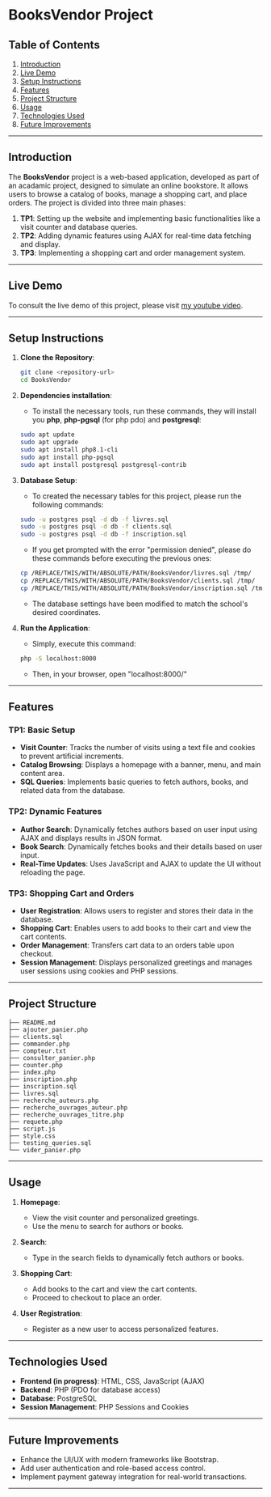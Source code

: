# BooksVendor Project  

## Table of Contents  
1. [Introduction](#introduction)  
2. [Live Demo](#live-demo)  
3. [Setup Instructions](#setup-instructions)  
4. [Features](#features) 
5. [Project Structure](#project-structure)  
6. [Usage](#usage)  
7. [Technologies Used](#technologies-used)  
8. [Future Improvements](#future-improvements)  

---

## Introduction  
The **BooksVendor** project is a web-based application, developed as part of an acadamic project, designed to simulate an online bookstore. It allows users to browse a catalog of books, manage a shopping cart, and place orders. The project is divided into three main phases:  

1. **TP1**: Setting up the website and implementing basic functionalities like a visit counter and database queries.  
2. **TP2**: Adding dynamic features using AJAX for real-time data fetching and display.  
3. **TP3**: Implementing a shopping cart and order management system.  

---


## Live Demo 

To consult the live demo of this project, please visit [my youtube video](https://youtu.be/pX-tCmC97jw).

---

## Setup Instructions  

1. **Clone the Repository**:  
    ```bash  
    git clone <repository-url>  
    cd BooksVendor  
    ```  

2. **Dependencies installation**: 
    - To install the necessary tools, run these commands, they will install you **php**, **php-pgsql** (for php pdo) and **postgresql**:
    ```bash
    sudo apt update
    sudo apt upgrade
    sudo apt install php8.1-cli
    sudo apt install php-pgsql
    sudo apt install postgresql postgresql-contrib
    ```

3. **Database Setup**:  
    - To created the necessary tables for this project, please run the following commands:
    ```bash
    sudo -u postgres psql -d db -f livres.sql
    sudo -u postgres psql -d db -f clients.sql
    sudo -u postgres psql -d db -f inscription.sql
    ```
    - If you get prompted with the error "permission denied", please do these commands before executing the previous ones:
    ```bash
    cp /REPLACE/THIS/WITH/ABSOLUTE/PATH/BooksVendor/livres.sql /tmp/
    cp /REPLACE/THIS/WITH/ABSOLUTE/PATH/BooksVendor/clients.sql /tmp/
    cp /REPLACE/THIS/WITH/ABSOLUTE/PATH/BooksVendor/inscription.sql /tmp/
    ```
    - The database settings have been modified to match the school's desired coordinates.

4. **Run the Application**:  
    - Simply, execute this command:
    ```bash
    php -S localhost:8000
    ``` 
    - Then, in your browser, open "localhost:8000/"

---

## Features  

### TP1: Basic Setup  
- **Visit Counter**: Tracks the number of visits using a text file and cookies to prevent artificial increments.  
- **Catalog Browsing**: Displays a homepage with a banner, menu, and main content area.  
- **SQL Queries**: Implements basic queries to fetch authors, books, and related data from the database.  

### TP2: Dynamic Features  
- **Author Search**: Dynamically fetches authors based on user input using AJAX and displays results in JSON format.  
- **Book Search**: Dynamically fetches books and their details based on user input.  
- **Real-Time Updates**: Uses JavaScript and AJAX to update the UI without reloading the page.  

### TP3: Shopping Cart and Orders  
- **User Registration**: Allows users to register and stores their data in the database.  
- **Shopping Cart**: Enables users to add books to their cart and view the cart contents.  
- **Order Management**: Transfers cart data to an orders table upon checkout.  
- **Session Management**: Displays personalized greetings and manages user sessions using cookies and PHP sessions.  

---



## Project Structure  

```plaintext  
├── README.md
├── ajouter_panier.php
├── clients.sql
├── commander.php
├── compteur.txt
├── consulter_panier.php
├── counter.php
├── index.php
├── inscription.php
├── inscription.sql
├── livres.sql
├── recherche_auteurs.php
├── recherche_ouvrages_auteur.php
├── recherche_ouvrages_titre.php
├── requete.php
├── script.js
├── style.css
├── testing_queries.sql
└── vider_panier.php
```  

---

## Usage  

1. **Homepage**:  
    - View the visit counter and personalized greetings.  
    - Use the menu to search for authors or books.  

2. **Search**:  
    - Type in the search fields to dynamically fetch authors or books.  

3. **Shopping Cart**:  
    - Add books to the cart and view the cart contents.  
    - Proceed to checkout to place an order.  

4. **User Registration**:  
    - Register as a new user to access personalized features.  

---

## Technologies Used  

- **Frontend (in progress)**: HTML, CSS, JavaScript (AJAX)  
- **Backend**: PHP (PDO for database access)  
- **Database**: PostgreSQL  
- **Session Management**: PHP Sessions and Cookies  

---

## Future Improvements  

- Enhance the UI/UX with modern frameworks like Bootstrap.  
- Add user authentication and role-based access control.  
- Implement payment gateway integration for real-world transactions.

---  

